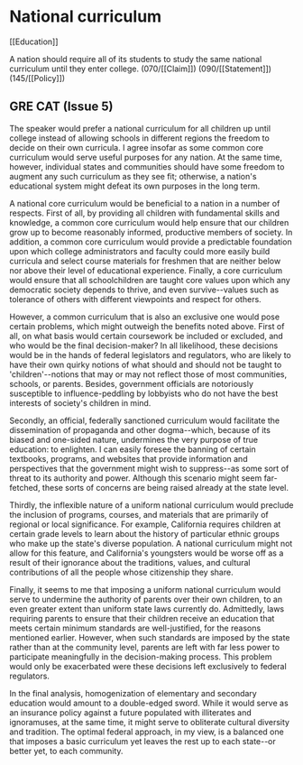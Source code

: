 # National curriculum

[[Education]]

A nation should require all of its students to study the same national curriculum until they enter college.
(070/[[Claim]])
(090/[[Statement]])
(145/[[Policy]])

## GRE CAT (Issue 5)

The speaker would prefer a national curriculum for all children up until college instead of allowing schools in different regions the freedom to decide on their own curricula.
I agree insofar as some common core curriculum would serve useful purposes for any nation.
At the same time, however, individual states and communities should have some freedom to augment any such curriculum as they see fit; otherwise, a nation's educational system might defeat its own purposes in the long term.

A national core curriculum would be beneficial to a nation in a number of respects.
First of all, by providing all children with fundamental skills and knowledge, a common core curriculum would help ensure that our children grow up to become reasonably informed, productive members of society.
In addition, a common core curriculum would provide a predictable foundation upon which college administrators and faculty could more easily build curricula and select course materials for freshmen that are neither below nor above their level of educational experience.
Finally, a core curriculum would ensure that all schoolchildren are taught core values upon which any democratic society depends to thrive, and even survive--values such as tolerance of others with different viewpoints and respect for others.

However, a common curriculum that is also an exclusive one would pose certain problems, which might outweigh the benefits noted above.
First of all, on what basis would certain coursework be included or excluded, and who would be the final decision-maker? In all likelihood, these decisions would be in the hands of federal legislators and regulators, who are likely to have their own quirky notions of what should and should not be taught to 'children'--notions that may or may not reflect those of most communities, schools, or parents.
Besides, government officials are notoriously susceptible to influence-peddling by lobbyists who do not have the best interests of society's children in mind.

Secondly, an official, federally sanctioned curriculum would facilitate the dissemination of propaganda and other dogma--which, because of its biased and one-sided nature, undermines the very purpose of true education: to enlighten.
I can easily foresee the banning of certain textbooks, programs, and websites that provide information and perspectives that the government might wish to suppress--as some sort of threat to its authority and power.
Although this scenario might seem far-fetched, these sorts of concerns are being raised already at the state level.

Thirdly, the inflexible nature of a uniform national curriculum would preclude the inclusion of programs, courses, and materials that are primarily of regional or local significance.
For example, California requires children at certain grade levels to learn about the history of particular ethnic groups who make up the state's diverse population.
A national curriculum might not allow for this feature, and California's youngsters would be worse off as a result of their ignorance about the traditions, values, and cultural contributions of all the people whose citizenship they share.

Finally, it seems to me that imposing a uniform national curriculum would serve to undermine the authority of parents over their own children, to an even greater extent than uniform state laws currently do.
Admittedly, laws requiring parents to ensure that their children receive an education that meets certain minimum standards are well-justified, for the reasons mentioned earlier.
However, when such standards are imposed by the state rather than at the community level, parents are left with far less power to participate meaningfully in the decision-making process.
This problem would only be exacerbated were these decisions left exclusively to federal regulators.

In the final analysis, homogenization of elementary and secondary education would amount to a double-edged sword.
While it would serve as an insurance policy against a future populated with illiterates and ignoramuses, at the same time, it might serve to obliterate cultural diversity and tradition.
The optimal federal approach, in my view, is a balanced one that imposes a basic curriculum yet leaves the rest up to each state--or better yet, to each community.
